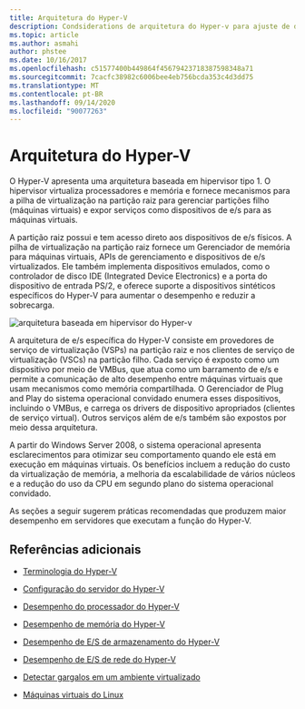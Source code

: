 ```yaml
---
title: Arquitetura do Hyper-V
description: Condsiderations de arquitetura do Hyper-v para ajuste de desempenho
ms.topic: article
ms.author: asmahi
author: phstee
ms.date: 10/16/2017
ms.openlocfilehash: c51577400b449864f45679423718387598348a71
ms.sourcegitcommit: 7cacfc38982c6006bee4eb756bcda353c4d3dd75
ms.translationtype: MT
ms.contentlocale: pt-BR
ms.lasthandoff: 09/14/2020
ms.locfileid: "90077263"
---
```

# <a name="hyper-v-architecture"></a>Arquitetura do Hyper-V

O Hyper-V apresenta uma arquitetura baseada em hipervisor tipo 1. O hipervisor virtualiza processadores e memória e fornece mecanismos para a pilha de virtualização na partição raiz para gerenciar partições filho (máquinas virtuais) e expor serviços como dispositivos de e/s para as máquinas virtuais.

A partição raiz possui e tem acesso direto aos dispositivos de e/s físicos. A pilha de virtualização na partição raiz fornece um Gerenciador de memória para máquinas virtuais, APIs de gerenciamento e dispositivos de e/s virtualizados. Ele também implementa dispositivos emulados, como o controlador de disco IDE (Integrated Device Electronics) e a porta do dispositivo de entrada PS/2, e oferece suporte a dispositivos sintéticos específicos do Hyper-V para aumentar o desempenho e reduzir a sobrecarga.

![arquitetura baseada em hipervisor do Hyper-v](../../media/perftune-guide-hyperv-arch.png)

A arquitetura de e/s específica do Hyper-V consiste em provedores de serviço de virtualização (VSPs) na partição raiz e nos clientes de serviço de virtualização (VSCs) na partição filho. Cada serviço é exposto como um dispositivo por meio de VMBus, que atua como um barramento de e/s e permite a comunicação de alto desempenho entre máquinas virtuais que usam mecanismos como memória compartilhada. O Gerenciador de Plug and Play do sistema operacional convidado enumera esses dispositivos, incluindo o VMBus, e carrega os drivers de dispositivo apropriados (clientes de serviço virtual). Outros serviços além de e/s também são expostos por meio dessa arquitetura.

A partir do Windows Server 2008, o sistema operacional apresenta esclarecimentos para otimizar seu comportamento quando ele está em execução em máquinas virtuais. Os benefícios incluem a redução do custo da virtualização de memória, a melhoria da escalabilidade de vários núcleos e a redução do uso da CPU em segundo plano do sistema operacional convidado.

As seções a seguir sugerem práticas recomendadas que produzem maior desempenho em servidores que executam a função do Hyper-V.

## <a name="additional-references"></a>Referências adicionais

-   [Terminologia do Hyper-V](terminology.md)

-   [Configuração do servidor do Hyper-V](configuration.md)

-   [Desempenho do processador do Hyper-V](processor-performance.md)

-   [Desempenho de memória do Hyper-V](memory-performance.md)

-   [Desempenho de E/S de armazenamento do Hyper-V](storage-io-performance.md)

-   [Desempenho de E/S de rede do Hyper-V](network-io-performance.md)

-   [Detectar gargalos em um ambiente virtualizado](detecting-virtualized-environment-bottlenecks.md)

-   [Máquinas virtuais do Linux](linux-virtual-machine-considerations.md)
